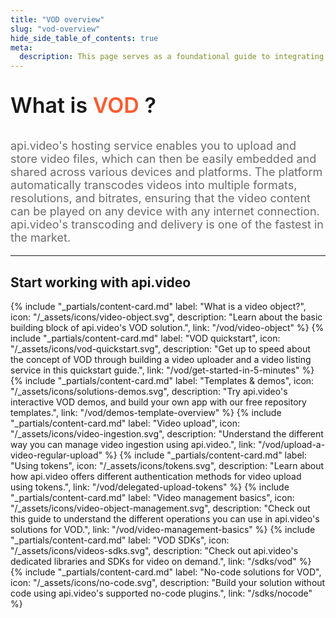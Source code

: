 ```yaml
---
title: "VOD overview"
slug: "vod-overview"
hide_side_table_of_contents: true
meta:
  description: This page serves as a foundational guide to integrating api.video's solutions for video on demand (VOD).
---
```


<p style="font-size: 34px; font-weight: 600; text-align: left;">
  <span style="font-size: 34px; font-weight: 600; text-align: left; ">
    What is </span>
  <span style="font-size: 34px; font-weight: 600; text-align: left; color: #fa5b30; text-decoration: none;">
    VOD</span>
  <span style="font-size: 34px; font-weight: 600; text-align: left; ">?</span>
</p>
</p>

<p style="opacity: 0.8; font-size: 18px; text-align: left;">
  <span style="opacity: 0.8; font-size: 18px; text-align: left;"
    >api.video's hosting service enables you to upload and store video files, which can then be easily embedded and shared across various devices and platforms. The platform automatically transcodes videos into multiple formats, resolutions, and bitrates, ensuring that the video content can be played on any device with any internet connection.
api.video's transcoding and delivery is one of the fastest in the market.</span
  >
  <br />
</p>

<div class="section-header"> 

<hr/>

## Start working with api.video

</div>

<div class="content-cards">
{% include "_partials/content-card.md" label: "What is a video object?", icon: "/_assets/icons/video-object.svg", description: "Learn about the basic building block of api.video's VOD solution.", link: "/vod/video-object" %}
{% include "_partials/content-card.md" label: "VOD quickstart", icon: "/_assets/icons/vod-quickstart.svg", description: "Get up to speed about the concept of VOD through building a video uploader and a video listing service in this quickstart guide.", link: "/vod/get-started-in-5-minutes" %}
{% include "_partials/content-card.md" label: "Templates & demos", icon: "/_assets/icons/solutions-demos.svg", description: "Try api.video's interactive VOD demos, and build your own app with our free repository templates.", link: "/vod/demos-template-overview" %}
{% include "_partials/content-card.md" label: "Video upload", icon: "/_assets/icons/video-ingestion.svg", description: "Understand the different way you can manage video ingestion using api.video.", link: "/vod/upload-a-video-regular-upload" %}
{% include "_partials/content-card.md" label: "Using tokens", icon: "/_assets/icons/tokens.svg", description: "Learn about how api.video offers different authentication methods for video upload using tokens.", link: "/vod/delegated-upload-tokens" %}
{% include "_partials/content-card.md" label: "Video management basics", icon: "/_assets/icons/video-object-management.svg", description: "Check out this guide to understand the different operations you can use in api.video's solutions for VOD.", link: "/vod/video-management-basics" %}
{% include "_partials/content-card.md" label: "VOD SDKs", icon: "/_assets/icons/videos-sdks.svg", description: "Check out api.video's dedicated libraries and SDKs for video on demand.", link: "/sdks/vod" %}
{% include "_partials/content-card.md" label: "No-code solutions for VOD", icon: "/_assets/icons/no-code.svg", description: "Build your solution without code using api.video's supported no-code plugins.", link: "/sdks/nocode" %}
</div>